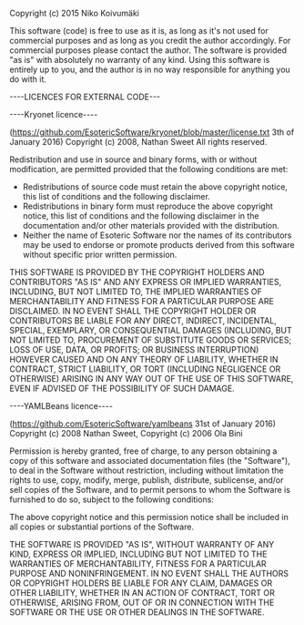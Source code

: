 Copyright (c) 2015 Niko Koivumäki

This software (code) is free to use as it is, as long as it's not used for commercial purposes and as long as you credit the author accordingly. For commercial purposes please contact the author.
The software is provided "as is" with absolutely no warranty of any kind. Using this software is entirely up to you, and the author is in no way responsible for anything you do with it.

----LICENCES FOR EXTERNAL CODE---

----Kryonet licence----

(https://github.com/EsotericSoftware/kryonet/blob/master/license.txt 3th of January 2016)
Copyright (c) 2008, Nathan Sweet
All rights reserved.

Redistribution and use in source and binary forms, with or without modification, are permitted provided that the following conditions are met:

* Redistributions of source code must retain the above copyright notice, this list of conditions and the following disclaimer.
* Redistributions in binary form must reproduce the above copyright notice, this list of conditions and the following disclaimer in the documentation and/or other materials provided with the distribution.
* Neither the name of Esoteric Software nor the names of its contributors may be used to endorse or promote products derived from this software without specific prior written permission.

THIS SOFTWARE IS PROVIDED BY THE COPYRIGHT HOLDERS AND CONTRIBUTORS "AS IS" AND ANY EXPRESS OR IMPLIED WARRANTIES, INCLUDING, BUT NOT LIMITED TO, THE IMPLIED WARRANTIES OF MERCHANTABILITY AND FITNESS FOR A PARTICULAR PURPOSE ARE DISCLAIMED. IN NO EVENT SHALL THE COPYRIGHT HOLDER OR CONTRIBUTORS BE LIABLE FOR ANY DIRECT, INDIRECT, INCIDENTAL, SPECIAL, EXEMPLARY, OR CONSEQUENTIAL DAMAGES (INCLUDING, BUT NOT LIMITED TO, PROCUREMENT OF SUBSTITUTE GOODS OR SERVICES; LOSS OF USE, DATA, OR PROFITS; OR BUSINESS INTERRUPTION) HOWEVER CAUSED AND ON ANY THEORY OF LIABILITY, WHETHER IN CONTRACT, STRICT LIABILITY, OR TORT (INCLUDING NEGLIGENCE OR OTHERWISE) ARISING IN ANY WAY OUT OF THE USE OF THIS SOFTWARE, EVEN IF ADVISED OF THE POSSIBILITY OF SUCH DAMAGE.

----YAMLBeans licence----

(https://github.com/EsotericSoftware/yamlbeans 31st of January 2016)
Copyright (c) 2008 Nathan Sweet, Copyright (c) 2006 Ola Bini

Permission is hereby granted, free of charge, to any person obtaining a copy of 
this software and associated documentation files (the "Software"), to deal in 
the Software without restriction, including without limitation the rights to 
use, copy, modify, merge, publish, distribute, sublicense, and/or sell copies 
of the Software, and to permit persons to whom the Software is furnished to do
so, subject to the following conditions:

The above copyright notice and this permission notice shall be included in all
copies or substantial portions of the Software.

THE SOFTWARE IS PROVIDED "AS IS", WITHOUT WARRANTY OF ANY KIND, EXPRESS OR 
IMPLIED, INCLUDING BUT NOT LIMITED TO THE WARRANTIES OF MERCHANTABILITY, 
FITNESS FOR A PARTICULAR PURPOSE AND NONINFRINGEMENT. IN NO EVENT SHALL THE 
AUTHORS OR COPYRIGHT HOLDERS BE LIABLE FOR ANY CLAIM, DAMAGES OR OTHER 
LIABILITY, WHETHER IN AN ACTION OF CONTRACT, TORT OR OTHERWISE, ARISING FROM, 
OUT OF OR IN CONNECTION WITH THE SOFTWARE OR THE USE OR OTHER DEALINGS IN THE 
SOFTWARE.
